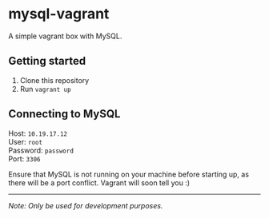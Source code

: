 # mysql-vagrant
A simple vagrant box with MySQL.

## Getting started
1. Clone this repository
2. Run `vagrant up`

## Connecting to MySQL
Host: `10.19.17.12`  
User: `root`  
Password: `password`  
Port: `3306`

Ensure that MySQL is not running on your machine before starting up, as there will be a port conflict. Vagrant will soon tell you :)

---
_Note: Only be used for development purposes._



